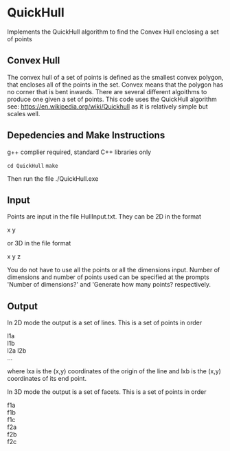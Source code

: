 # QuickHull


Implements the QuickHull algorithm to find the Convex Hull enclosing a set of points

## Convex Hull 

The convex hull of a set of points is defined as the smallest convex polygon, that encloses all of the points in the set. Convex means that the polygon has no corner that is bent inwards. There are several different algoithms to produce one given a set of points. This code uses the QuickHull algorithm see: https://en.wikipedia.org/wiki/Quickhull as it is relatively simple but scales well. 

## Depedencies and Make Instructions

g++ complier required, standard C++ libraries only

`cd QuickHull` 
`make`

Then run the file ./QuickHull.exe

## Input 

Points are input in the file HullInput.txt. They can be 2D in the format 

x y

or 3D in the file format

x y z

You do not have to use all the points or all the dimensions input. Number of dimensions and number of points used can be specified at the prompts 'Number of dimensions?' and 'Generate how many points? respectively.

## Output

In 2D mode the output is a set of lines. This is a set of points in order

l1a  
l1b  
l2a 
l2b  
...

where lxa is the (x,y) coordinates of the origin of the line and lxb is the (x,y) coordinates of its end point. 

In 3D mode the output is a set of facets. This is a set of points in order 

f1a   
f1b   
f1c   
f2a   
f2b   
f2c   


